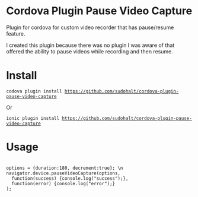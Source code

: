 # Cordova Plugin Pause Video Capture
Plugin for cordova for custom video recorder that has pause/resume feature.  

I created this plugin because there was no plugin I was aware of that offered the ability to pause videos while recording and then resume.  

# Install
<code>codova plugin install https://github.com/sudohalt/cordova-plugin-pause-video-capture</code>

Or

<code>ionic plugin install https://github.com/sudohalt/cordova-plugin-pause-video-capture</code>

# Usage

<code>
options = {duration:180, decrement:true}; \n
navigator.device.pauseVideoCapture(options, 
  function(success) {console.log("success");}, 
  function(error) {console.log("error");}
);
</code>
